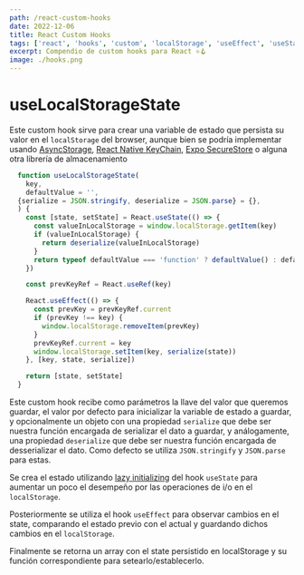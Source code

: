 ```yaml
---
path: /react-custom-hooks
date: 2022-12-06
title: React Custom Hooks
tags: ['react', 'hooks', 'custom', 'localStorage', 'useEffect', 'useState']
excerpt: Compendio de custom hooks para React ⚛️🪝
image: ./hooks.png
---
```

# useLocalStorageState

Este custom hook sirve para crear una variable de estado que persista su valor en el `localStorage` del browser, aunque bien se podría implementar usando [AsyncStorage](https://github.com/react-native-async-storage/async-storage), [React Native KeyChain](https://github.com/oblador/react-native-keychain), [Expo SecureStore](https://docs.expo.dev/versions/latest/sdk/securestore/) o alguna otra librería de almacenamiento

```javascript
  function useLocalStorageState(
    key,
    defaultValue = '',
  {serialize = JSON.stringify, deserialize = JSON.parse} = {},
  ) {
    const [state, setState] = React.useState(() => {
      const valueInLocalStorage = window.localStorage.getItem(key)
      if (valueInLocalStorage) {
        return deserialize(valueInLocalStorage)
      }
      return typeof defaultValue === 'function' ? defaultValue() : defaultValue
    })

    const prevKeyRef = React.useRef(key)

    React.useEffect(() => {
      const prevKey = prevKeyRef.current
      if (prevKey !== key) {
        window.localStorage.removeItem(prevKey)
      }
      prevKeyRef.current = key
      window.localStorage.setItem(key, serialize(state))
    }, [key, state, serialize])

    return [state, setState]
  }
```
Este custom hook recibe como parámetros la llave del valor que queremos guardar, el valor por defecto para inicializar la variable de estado a guardar, y opcionalmente un objeto con una propiedad `serialize` que debe ser nuestra función encargada de serializar el dato a guardar, y análogamente, una propiedad `deserialize` que debe ser nuestra función encargada de desserializar el dato. Como defecto se utiliza `JSON.stringify` y `JSON.parse` para estas.

Se crea el estado utilizando [lazy initializing](https://kentcdodds.com/blog/use-state-lazy-initialization-and-function-updates) del hook `useState` para aumentar un poco el desempeño por las operaciones de i/o en el `localStorage`.

Posteriormente se utiliza el hook `useEffect` para observar cambios en el state, comparando el estado previo con el actual y guardando dichos cambios en el `localStorage`.

Finalmente se retorna un array con el state persistido en localStorage y su función correspondiente para setearlo/establecerlo.
